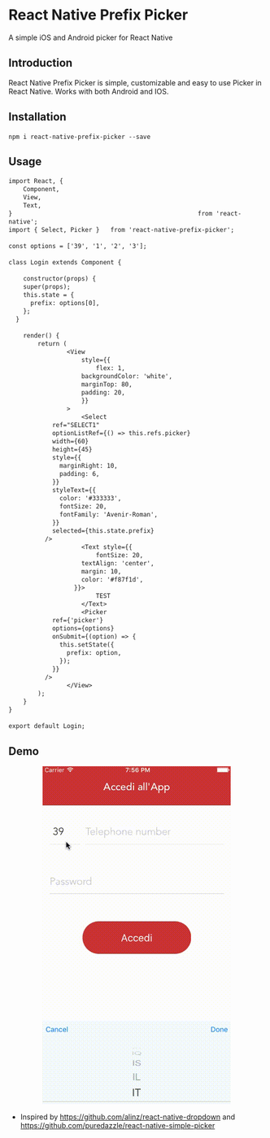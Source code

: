 # React Native Prefix Picker
A simple iOS and Android picker for React Native

## Introduction
React Native Prefix Picker is simple, customizable and easy to use Picker in React Native. Works with both Android and IOS.

## Installation
```
npm i react-native-prefix-picker --save
```

## Usage

```
import React, {
	Component,
	View,
	Text,
}													from 'react-native';
import { Select, Picker }	from 'react-native-prefix-picker';

const options = ['39', '1', '2', '3'];

class Login extends Component {

	constructor(props) {
    super(props);
    this.state = {
      prefix: options[0],
    };
  }

	render() {
		return (
				<View
					style={{
						flex: 1,
				    backgroundColor: 'white',
				    marginTop: 80,
				    padding: 20,
					}}
				>
					<Select
            ref="SELECT1"
            optionListRef={() => this.refs.picker}
            width={60}
            height={45}
            style={{
              marginRight: 10,
              padding: 6,
            }}
            styleText={{
              color: '#333333',
              fontSize: 20,
              fontFamily: 'Avenir-Roman',
            }}
            selected={this.state.prefix}
          />
					<Text style={{
						fontSize: 20,
				    textAlign: 'center',
				    margin: 10,
				    color: '#f87f1d',
				  }}>
						TEST
					</Text>
					<Picker
            ref={'picker'}
            options={options}
            onSubmit={(option) => {
              this.setState({
                prefix: option,
              });
            }}
          />
				</View>
		);
	}
}

export default Login;
```

## Demo
<p align="center">
	<img src ="https://raw.githubusercontent.com/sarovin/react-native-prefix-picker/master/picker.gif" />
</p>

- Inspired by https://github.com/alinz/react-native-dropdown and https://github.com/puredazzle/react-native-simple-picker
